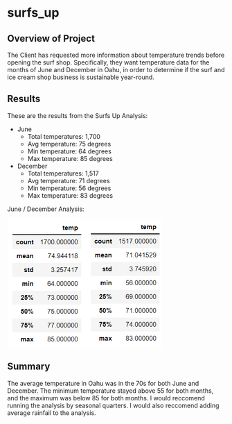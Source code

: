 # surfs_up


## Overview of Project
The Client has requested more information about temperature trends before opening the surf shop. Specifically, they want temperature data for the months of June and December in Oahu, in order to determine if the surf and ice cream shop business is sustainable year-round.

## Results
These are the results from the Surfs Up Analysis:

* June
    * Total temperatures: 1,700
    * Avg temperature: 75 degrees
    * Min temperature: 64 degrees
    * Max temperature: 85 degrees
* December
    * Total temperatures: 1,517
    * Avg temperature: 71 degrees
    * Min temperature: 56 degrees
    * Max temperature: 83 degrees

June / December Analysis:

![June_Analysis](analysis/June_Analysis.png)![December_Analysis](analysis/December_Analysis.png)

## Summary
The average temperature in Oahu was in the 70s for both June and December. The minimum temperature stayed above 55 for both months, and the maximum was below 85 for both months. I would reccomend running the analysis by seasonal quarters. I would also reccomend adding average rainfail to the analysis. 
